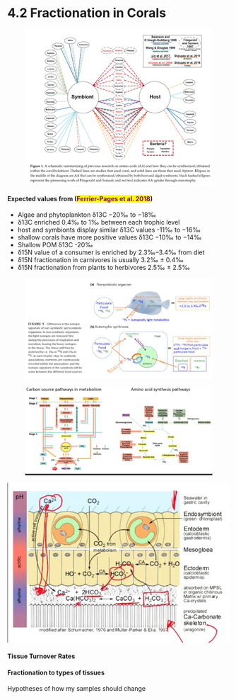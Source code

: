 # 4.2 Fractionation in Corals

<figure><img src="../../.gitbook/assets/Screen Shot 2023-05-16 at 10.39.19 AM.png" alt=""><figcaption></figcaption></figure>

#### Expected values from (<mark style="color:purple;">Ferrier-Pages et al. 2018</mark>)

* Algae and phytoplankton δ13C −20‰ to −18‰
* δ13C enriched 0.4‰ to 1‰ between each trophic level&#x20;
* host and symbionts display similar δ13C values -11‰ to −16‰
* shallow corals have more positive values δ13C −10‰ to −14‰
* Shallow POM δ13C -20‰
* δ15N value of a consumer is enriched by 2.3‰–3.4‰ from diet&#x20;
* &#x20;δ15N fractionation in carnivores is usually 3.2‰ ± 0.4‰
* &#x20;δ15N fractionation from plants to herbivores 2.5‰ ± 2.5‰

<figure><img src="../../.gitbook/assets/Screen Shot 2023-05-16 at 4.52.29 PM.png" alt=""><figcaption></figcaption></figure>

<figure><img src="../../.gitbook/assets/Screen Shot 2023-05-12 at 2.34.25 PM.png" alt=""><figcaption></figcaption></figure>

![](<../../.gitbook/assets/Screen Shot 2023-05-15 at 4.47.40 PM.png>)

#### Tissue Turnover Rates&#x20;

#### Fractionation to types of tissues



Hypotheses of how my samples should change&#x20;
